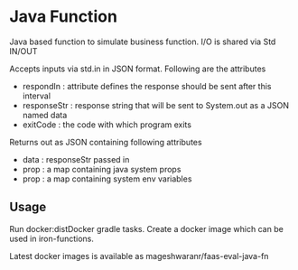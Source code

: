 # Java Function
Java based function to simulate business function. I/O is shared via Std IN/OUT

Accepts inputs via std.in in JSON format. Following are the attributes
 * respondIn : attribute defines the response should be sent after this interval
 * responseStr : response string that will be sent to System.out as a JSON  named data
 * exitCode : the code with which program exits

Returns out as JSON containing following attributes
* data : responseStr passed in
* prop : a map containing java system props
* prop : a map containing system env variables 

## Usage

Run docker:distDocker gradle tasks. Create a docker image which can be used in iron-functions.

Latest docker images is available as mageshwaranr/faas-eval-java-fn